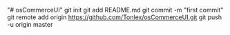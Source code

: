"# osCommerceUI"  git init git add README.md git commit -m "first commit" git remote add origin https://github.com/Tonlex/osCommerceUI.git git push -u origin master
